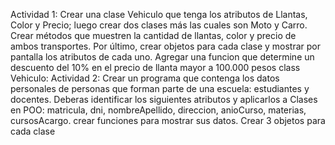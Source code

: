 Actividad 1: 
Crear una clase Vehiculo que tenga los atributos de Llantas, Color y Precio; luego crear dos clases más 
las cuales son Moto y Carro.
Crear métodos que muestren la cantidad de llantas, color y precio de ambos transportes. 
Por último, crear objetos para cada clase y mostrar por pantalla los atributos de cada uno.
Agregar una funcion que determine un descuento del 10% en el precio de llanta mayor a 100.000 pesos
class Vehiculo:
Actividad 2:
Crear un programa que contenga los datos personales de personas que forman parte de una escuela: estudiantes y docentes.
Deberas identificar los siguientes atributos y aplicarlos a Clases en POO: matricula, dni, nombreApellido, direccion, anioCurso, materias, cursosAcargo.
crear funciones para mostrar sus datos.
Crear 3 objetos para cada clase
